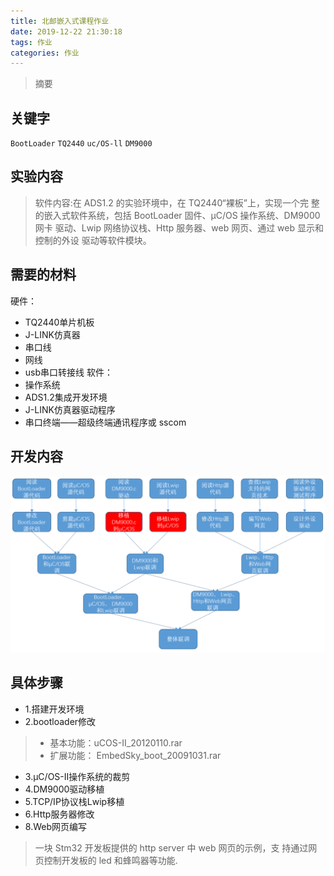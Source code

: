 ```yaml
---
title: 北邮嵌入式课程作业
date: 2019-12-22 21:30:18
tags: 作业
categories: 作业
---
```


>摘要

<!--more-->

## 关键字

`BootLoader` `TQ2440` `uc/OS-ll` `DM9000`

## 实验内容
> 软件内容:在 ADS1.2 的实验环境中，在 TQ2440“裸板”上，实现一个完 整的嵌入式软件系统，包括 BootLoader 固件、μC/OS 操作系统、DM9000 网卡 驱动、Lwip 网络协议栈、Http 服务器、web 网页、通过 web 显示和控制的外设 驱动等软件模块。 

## 需要的材料

硬件：
- TQ2440单片机板
- J-LINK仿真器
- 串口线
- 网线
- usb串口转接线
软件：
- 操作系统
- ADS1.2集成开发环境
- J-LINK仿真器驱动程序
- 串口终端——超级终端通讯程序或 sscom


## 开发内容
![开发日程](../../ms/embeded.png)

## 具体步骤

- 1.搭建开发环境
- 2.bootloader修改
>* 基本功能：uCOS-II_20120110.rar
>* 扩展功能： EmbedSky_boot_20091031.rar
- 3.μC/OS-II操作系统的裁剪
- 4.DM9000驱动移植
- 5.TCP/IP协议栈Lwip移植
- 6.Http服务器修改
- 8.Web网页编写
> 一块 Stm32 开发板提供的 http server 中 web 网页的示例，支 持通过网页控制开发板的 led 和蜂鸣器等功能.
